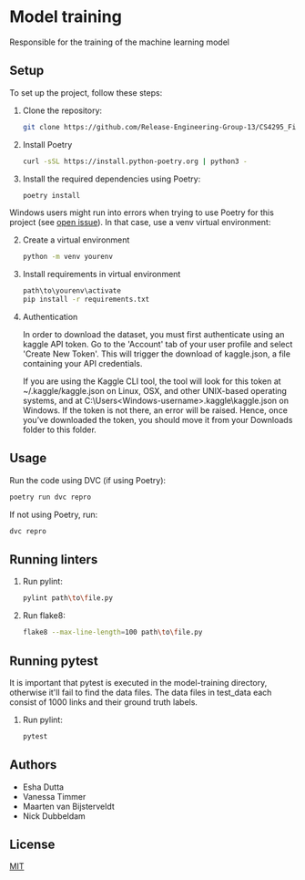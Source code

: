 
# Model training
Responsible for the training of the machine learning model


## Setup
To set up the project, follow these steps:

1. Clone the repository:
    ```bash
    git clone https://github.com/Release-Engineering-Group-13/CS4295_FinalProject.git
    ```

2. Install Poetry
    ```bash
    curl -sSL https://install.python-poetry.org | python3 -
    ```
<!-- 3. Install the required dependencies:
    ```bash
    pip install -r requirements.txt
    ``` -->

3. Install the required dependencies using Poetry:
    ```bash
    poetry install
    ```


Windows users might run into errors when trying to use Poetry for this project (see [open issue](https://github.com/tensorflow/io/issues/1789)). In that case, use a venv virtual environment:

2.  Create a virtual environment
    ```bash
    python -m venv yourenv
    ```
    
3. Install requirements in virtual environment
    ```bash
    path\to\yourenv\activate
    pip install -r requirements.txt
    ```

4. Authentication

    In order to download the dataset, you must first authenticate using an kaggle API token. Go to the 'Account' tab of your user profile and select 'Create New Token'. This will trigger the download of kaggle.json, a file containing your API credentials.

    If you are using the Kaggle CLI tool, the tool will look for this token at ~/.kaggle/kaggle.json on Linux, OSX, and other UNIX-based operating systems, and at C:\Users\<Windows-username>\.kaggle\kaggle.json on Windows. If the token is not there, an error will be raised. Hence, once you’ve downloaded the token, you should move it from your Downloads folder to this folder.

## Usage
Run the code using DVC (if using Poetry):

```bash
poetry run dvc repro
```

If not using Poetry, run:
```bash
dvc repro
```

## Running linters
1. Run pylint:
   ```bash
   pylint path\to\file.py
   ```
2. Run flake8:
   ```bash
   flake8 --max-line-length=100 path\to\file.py
   ```

## Running pytest
It is important that pytest is executed in the model-training directory, otherwise it'll fail to find the data files. The data files in test_data each consist of 1000 links and their ground truth labels. 
1. Run pylint:
   ```bash
   pytest
   ```

## Authors
- Esha Dutta
- Vanessa Timmer
- Maarten van Bijsterveldt 
- Nick Dubbeldam


## License

[MIT](https://choosealicense.com/licenses/mit/)

